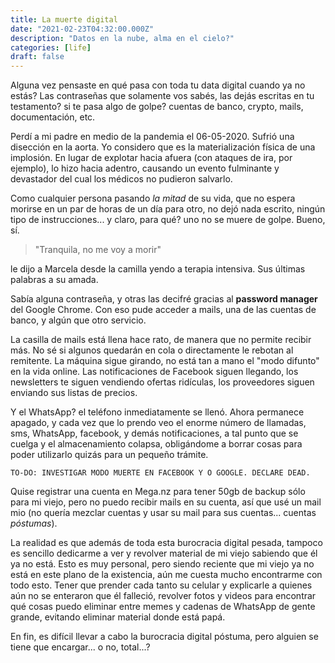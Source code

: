 ```yaml
---
title: La muerte digital
date: "2021-02-23T04:32:00.000Z"
description: "Datos en la nube, alma en el cielo?"
categories: [life]
draft: false
---
```


Alguna vez pensaste en qué pasa con toda tu data digital cuando ya no estás? Las contraseñas que solamente vos sabés, las dejás escritas en tu testamento? si te pasa algo de golpe? cuentas de banco, crypto, mails, documentación, etc.

Perdí a mi padre en medio de la pandemia el 06-05-2020. Sufrió una disección en la aorta. Yo considero que es la materialización física de una implosión. En lugar de explotar hacia afuera (con ataques de ira, por ejemplo), lo hizo hacia adentro, causando un evento fulminante y devastador del cual los médicos no pudieron salvarlo.

Como cualquier persona pasando *la mitad* de su vida, que no espera morirse en un par de horas de un día para otro, no dejó nada escrito, ningún tipo de instrucciones... y claro, para qué? uno no se muere de golpe. Bueno, sí.

> "Tranquila, no me voy a morir"

le dijo a Marcela desde la camilla yendo a terapia intensiva. Sus últimas palabras a su amada. 

Sabía alguna contraseña, y otras las decifré gracias al **password manager** del Google Chrome. Con eso pude acceder a mails, una de las cuentas de banco, y algún que otro servicio.

La casilla de mails está llena hace rato, de manera que no permite recibir más. No sé si algunos quedarán en cola o directamente le rebotan al remitente. La máquina sigue girando, no está tan a mano el "modo difunto" en la vida online. Las notificaciones de Facebook siguen llegando, los newsletters te siguen vendiendo ofertas ridículas, los proveedores siguen enviando sus listas de precios.

Y el WhatsApp? el teléfono inmediatamente se llenó. Ahora permanece apagado, y cada vez que lo prendo veo el enorme número de llamadas, sms, WhatsApp, facebook, y demás notificaciones, a tal punto que se cuelga y el almacenamiento colapsa, obligándome a borrar cosas para poder utilizarlo quizás para un pequeño trámite.

`TO-DO: INVESTIGAR MODO MUERTE EN FACEBOOK Y O GOOGLE. DECLARE DEAD.`

Quise registrar una cuenta en Mega.nz para tener 50gb de backup sólo para mi viejo, pero no puedo recibir mails en su cuenta, así que usé un mail mio (no quería mezclar cuentas y usar su mail para sus cuentas... cuentas _póstumas_).


La realidad es que además de toda esta burocracia digital pesada, tampoco es sencillo dedicarme a ver y revolver material de mi viejo sabiendo que él ya no está. Esto es muy personal, pero siendo reciente que mi viejo ya no está en este plano de la existencia, aún me cuesta mucho encontrarme con todo esto. Tener que prender cada tanto su celular y explicarle a quienes aún no se enteraron que él falleció, revolver fotos y videos para encontrar qué cosas puedo eliminar entre memes y cadenas de WhatsApp de gente grande, evitando eliminar material donde está papá.

En fin, es difícil llevar a cabo la burocracia digital póstuma, pero alguien se tiene que encargar... o no, total...?